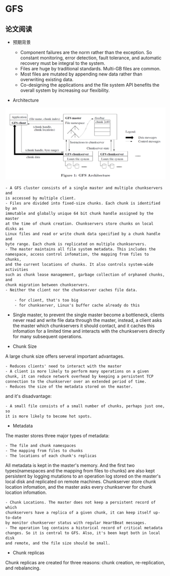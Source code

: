 # GFS

## 论文阅读

- 预期背景

    - Component failures are the norm rather than the exception. So constant
    monitoring, error detection, fault tolerance, and automatic recovery must
    be integral to the system.
    - Files are huge by traditional standards. Multi-GB files are common.
    - Most files are mutated by appending new data rather than overwriting
    existing data.
    - Co-designing the applications and the file system API benefits the
    overall system by increasing our flexibility.

- Architecture

![architecture](img/gfs_figure1.png)

    - A GFS cluster consists of a single master and multiple chunkservers and
    is accessed by multiple client.
    - Files are divided into fixed-size chunks. Each chunk is identified by an
    immutable and globally unique 64 bit chunk handle assigned by the master
    at the time of chunk creation. Chunkservers store chunks on local disks as
    Linux files and read or write chunk data specified by a chunk handle and
    byte range. Each chunk is replicated on multiple chunkservers.
    - The master maintains all file system metadata. This includes the
    namespace, access control infomation, the mapping from files to chunks,
    and the current locations of chunks. It also controls system-wide activities
    such as chunk lease management, garbage collection of orphaned chunks, and
    chunk migration between chunkservers.
    - Neither the client nor the chunkserver caches file data.

        - for client, that's too big
        - for chunkserver, Linux's buffer cache already do this

- Single master, to prevent the single master become a bottleneck, clients
never read and write file data through the master, instead, a client asks the
master which chunkservers it should contact, and it caches this infomation
for a limited time and interacts with the chunkservers directly for many
subsequent operations.

- Chunk Size

A large chunk size offers serveral important advantages.

    - Reduces clients' need to interact with the master
    - A client is more likely to perform many operations on a given
    chunk, it can reduce network overhead by keeping a persistent TCP
    connection to the chunkserver over an extended period of time.
    - Reduces the size of the metadata stored on the master.

and it's disadvantage:

    - A small file consists of a small number of chunks, perhaps just one, so
    it is more likely to become hot spots.

- Metadata

The master stores three major types of metadata:

    - The file and chunk namespaces
    - The mapping from files to chunks
    - The locations of each chunk's replicas

All metadata is kept in the master's memory. And the first two types(namespaces
and the mapping from files to chunks) are also kept persistent by logging
mutations to an operation log stored on the master's local disk and replicated
on remote machines. Chunkserver store chunk location infomation, and the master
asks every chunkserver for chunk location infomation.

    - Chunk Locations. The master does not keep a persistent record of which
    chunkservers have a replica of a given chunk, it can keep itself up-to-date
    by monitor chunkserver status with regular HeartBeat messages.
    - The operation log contains a historical record of critical metadata
    changes. So it is central to GFS. Also, it's been kept both in local disk
    and remote, and the file size should be small.

- Chunk replicas

Chunk replicas are created for three reasons: chunk creation, re-replication,
and rebalancing.
